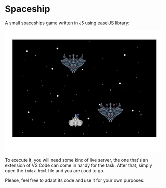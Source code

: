 # Spaceship
A small spaceships game written in JS using [easelJS](https://www.createjs.com/easeljs) library:

![demo](demo/demo.gif)

To execute it, you will need some kind of live server, the one that's an extension of VS Code can come in handy for the task. After that, simply open the `index.html` file and you are good to go.

Please, feel free to adapt its code and use it for your own purposes.